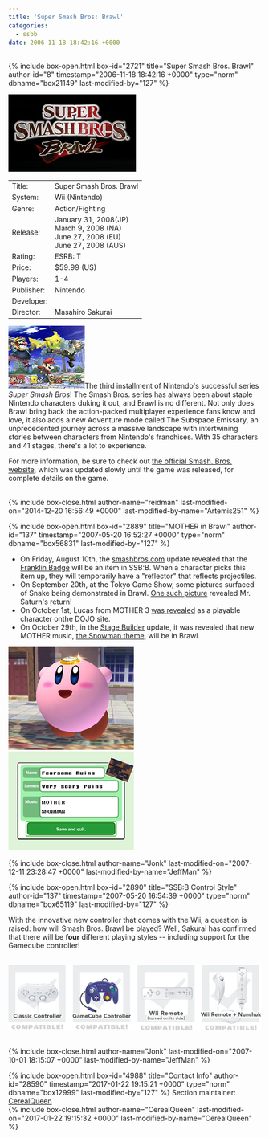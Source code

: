 ```yaml
---
title: 'Super Smash Bros: Brawl'
categories:
  - ssbb
date: 2006-11-18 18:42:16 +0000
---
```

{% include box-open.html box-id="2721" title="Super Smash Bros. Brawl" author-id="8" timestamp="2006-11-18 18:42:16 +0000" type="norm" dbname="box21149" last-modified-by="127" %}
<div class="gameinfo">
	<img src="title.png" alt="Super Smash Bros. Brawl" />
	<table valign="top">
		<tr>
			<td class="label">Title:</td>
			<td>Super Smash Bros. Brawl</td>
		</tr>
		<tr>
			<td class="label">System:</td>
			<td>Wii (Nintendo)</td>
		</tr>
		<tr>
			<td class="label">Genre:</td>
			<td>Action/Fighting</td>
		</tr>
		<tr>
			<td class="label">Release:</td>
                        <td>January 31, 2008(JP)<br />March 9, 2008 (NA)<br />June 27, 2008 (EU)<br />June 27, 2008 (AUS)</td>
		</tr>
		<tr>
			<td class="label">Rating:</td>
			<td>ESRB: T</td>
		</tr>
		<tr>
			<td class="label">Price:</td>
			<td>$59.99 (US)</td>
		</tr>
		<tr>
			<td class="label">Players:</td>
			<td>1-4</td>
		</tr>
		<tr>
			<td class="label">Publisher:</td>
			<td>Nintendo</td>
		</tr>
		<tr>
			<td class="label">Developer:</td>
		</tr>
		<tr>
			<td class="label">Director:</td>
			<td>Masahiro Sakurai</td>
		</tr>
	</table>
</div>
<p><img class="picleft" src="/ssbb/screenshots/gameplay1.gif" title="" />The third installment of Nintendo's successful series <i>Super Smash Bros</i>! The Smash Bros. series has always been about staple Nintendo characters duking it out, and Brawl is no different. Not only does Brawl bring back the action-packed multiplayer experience fans know and love, it also adds a new Adventure mode called The Subspace Emissary, an unprecedented journey across a massive landscape with intertwining stories between characters from Nintendo's franchises. With 35 characters and 41 stages, there's a lot to experience.

For more information, be sure to check out <a href="http://www.smashbros.com/">the official Smash. Bros. website</a>, which was updated slowly until the game was released, for complete details on the game.</p>
<br  class="cleary" />
{% include box-close.html author-name="reidman" last-modified-on="2014-12-20 16:56:49 +0000" last-modified-by-name="Artemis251" %}

{% include box-open.html box-id="2889" title="MOTHER in Brawl" author-id="137" timestamp="2007-05-20 16:52:27 +0000" type="norm" dbname="box56831" last-modified-by="127" %}
<p>
<table1><ul>
<li>On Friday, August 10th, the <a href="http://www.smashbros.com/en_uk/items/item08.html">smashbros.com</a> update revealed that the <a href="http://starmen.net/merchandise/misc/fbadge.php">Franklin Badge</a> will be an item in SSB:B. When a character picks this item up, they will temporarily have a "reflector" that reflects projectiles.</li>
<li>On September 20th, at the Tokyo Game Show, some pictures surfaced of Snake being demonstrated in Brawl. <a href="http - //starmen.net/ssbb/confirmed/mrsaturn.jpg" title="Not shown here because of Snake's butt">One such picture</a> revealed Mr. Saturn's return!</li>
<li>On October 1st, Lucas from MOTHER 3 <a href="http://www.smashbros.com/en_us/characters/lucas.html">was revealed</a> as a playable character onthe DOJO site.</li>
<li>On October 29th, in the <a href="http://www.smashbros.com/en_us/gamemode/various/various10.html">Stage Builder</a> update, it was revealed that new MOTHER music, <a href="/mother1/music/Snowman.mp3">the Snowman theme</a>, will be in Brawl.</li>
</ul>
</table1>
<table2>
<img src="/ssbb/confirmed/kirbybadge.jpg" title="Kirby wearing the Franklin Badge" /><br/>
<img src="/ssbb/music_snowman.jpg" title="New MOTHER music" />
</table2>

<table3></table3>
</p>
{% include box-close.html author-name="Jonk" last-modified-on="2007-12-11 23:28:47 +0000" last-modified-by-name="JeffMan" %}

{% include box-open.html box-id="2890" title="SSB:B Control Style" author-id="137" timestamp="2007-05-20 16:54:39 +0000" type="norm" dbname="box65119" last-modified-by="127" %}
<p>With the innovative new controller that comes with the Wii, a question is raised: how will Smash Bros. Brawl be played? Well, Sakurai has confirmed that there will be <b>four</b> different playing styles -- including support for the Gamecube controller!<br />
<br />
<center><img src="/ssbb/controllers.png" alt="Four kinds of control!" /></center></p>
<br  class="cleary" />
{% include box-close.html author-name="Jonk" last-modified-on="2007-10-01 18:15:07 +0000" last-modified-by-name="JeffMan" %}

{% include box-open.html box-id="4988" title="Contact Info" author-id="28590" timestamp="2017-01-22 19:15:21 +0000" type="norm" dbname="box12999" last-modified-by="127" %}
<table1 />
Section maintainer:<br />
<table2 />
<a href="https://forum.starmen.net/members/CerealQueen">CerealQueen</a><br />
<table3 />
{% include box-close.html author-name="CerealQueen" last-modified-on="2017-01-22 19:15:32 +0000" last-modified-by-name="CerealQueen" %}

